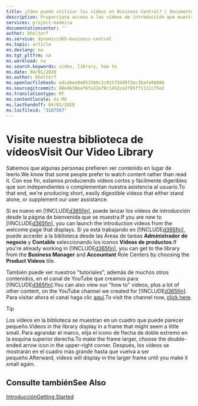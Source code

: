 ```yaml
---
title: ¿Cómo puedo utilizar los vídeos en Business Central? | Documentos de Microsoft
description: Proporciona acceso a los videos de introducción que muestran como realizar tareas comunes.
services: project-madeira
documentationcenter: ''
author: bholtorf
ms.service: dynamics365-business-central
ms.topic: article
ms.devlang: na
ms.tgt_pltfrm: na
ms.workload: na
ms.search.keywords: video, library, how to
ms.date: 04/01/2020
ms.author: bholtorf
ms.openlocfilehash: edcebea944533b0c1c91575dd6f3ec3bafe0688b
ms.sourcegitcommit: 88e4b30eaf6fa32af0c1452ce2f85ff1111c75e2
ms.translationtype: HT
ms.contentlocale: es-MX
ms.lasthandoff: 04/01/2020
ms.locfileid: "3187567"
---
```

# <a name="visit-our-video-library"></a><span data-ttu-id="83eb4-103">Visite nuestra biblioteca de vídeos</span><span class="sxs-lookup"><span data-stu-id="83eb4-103">Visit Our Video Library</span></span>
<span data-ttu-id="83eb4-104">Sabemos que algunas personas prefieren ver contenido en lugar de leerlo.</span><span class="sxs-lookup"><span data-stu-id="83eb4-104">We know that some people prefer to watch content rather than read it.</span></span> <span data-ttu-id="83eb4-105">Con ese fin, estamos produciendo vídeos cortos y fácilmente digeribles que son independientes o complementan nuestra asistencia al usuario.</span><span class="sxs-lookup"><span data-stu-id="83eb4-105">To that end, we're producing short, easily digestible videos that either stand alone, or supplement our user assistance.</span></span>   

<span data-ttu-id="83eb4-106">Si es nuevo en [!INCLUDE[d365fin](includes/d365fin_md.md)], puede lanzar los vídeos de introducción desde la página de bienvenida que se muestra.</span><span class="sxs-lookup"><span data-stu-id="83eb4-106">If you are new to [!INCLUDE[d365fin](includes/d365fin_md.md)], you can launch the introduction videos from the welcome page that displays.</span></span> <span data-ttu-id="83eb4-107">Si ya está trabajando en [!INCLUDE[d365fin](includes/d365fin_md.md)], puede acceder a la biblioteca desde las Áreas de tareas **Administrador de negocio** y **Contable** seleccionando los iconos **Vídeos de productos**.</span><span class="sxs-lookup"><span data-stu-id="83eb4-107">If you're already working in [!INCLUDE[d365fin](includes/d365fin_md.md)], you can get to the library from the **Business Manager** and **Accountant** Role Centers by choosing the **Product Videos** tile.</span></span> 

<span data-ttu-id="83eb4-108">También puede ver nuestros "tutoriales", además de muchos otros contenidos, en el canal de YouTube que creamos para [!INCLUDE[d365fin](includes/d365fin_md.md)].</span><span class="sxs-lookup"><span data-stu-id="83eb4-108">You can also view our "how to" videos, plus a lot of other content, on the YouTube channel we created for [!INCLUDE[d365fin](includes/d365fin_md.md)].</span></span> <span data-ttu-id="83eb4-109">Para visitar ahora el canal haga clic [aquí](https://go.microsoft.com/fwlink/?linkid=851533).</span><span class="sxs-lookup"><span data-stu-id="83eb4-109">To visit the channel now, [click here](https://go.microsoft.com/fwlink/?linkid=851533).</span></span>

> [!Tip]  
> <span data-ttu-id="83eb4-110">Los vídeos en la biblioteca se muestran en un cuadro que puede parecer pequeño.</span><span class="sxs-lookup"><span data-stu-id="83eb4-110">Videos in the library display in a frame that might seem a little small.</span></span> <span data-ttu-id="83eb4-111">Para agrandar el marco, elija el icono de flecha de doble extremo en la esquina superior derecha.</span><span class="sxs-lookup"><span data-stu-id="83eb4-111">To make the frame larger, choose the double-ended arrow icon in the upper-right corner.</span></span> <span data-ttu-id="83eb4-112">Después, los videos se mostrarán en el cuadro más grande hasta que vuelva a ser pequeño.</span><span class="sxs-lookup"><span data-stu-id="83eb4-112">Afterward, videos will display in the larger frame until you make it small again.</span></span>

## <a name="see-also"></a><span data-ttu-id="83eb4-113">Consulte también</span><span class="sxs-lookup"><span data-stu-id="83eb4-113">See Also</span></span>
[<span data-ttu-id="83eb4-114">Introducción</span><span class="sxs-lookup"><span data-stu-id="83eb4-114">Getting Started</span></span>](product-get-started.md)

